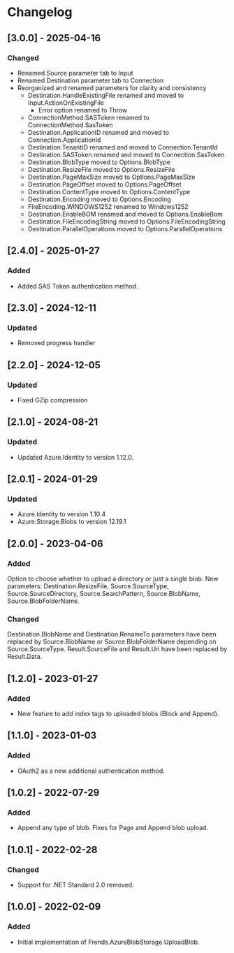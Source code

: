 # Changelog

## [3.0.0] - 2025-04-16
### Changed
- Renamed Source parameter tab to Input
- Renamed Destination parameter tab to Connection
- Reorganized and renamed parameters for clarity and consistency
  - Destination.HandleExistingFile renamed and moved to Input.ActionOnExistingFile
    - Error option renamed to Throw
  - ConnectionMethod.SASToken renamed to ConnectionMethod.SasToken
  - Destination.ApplicationID renamed and moved to Connection.ApplicationId
  - Destination.TenantID renamed and moved to Connection.TenantId
  - Destination.SASToken renamed and moved to Connection.SasToken
  - Destination.BlobType moved to Options.BlobType
  - Destination.ResizeFile moved to Options.ResizeFile
  - Destination.PageMaxSize moved to Options.PageMaxSize
  - Destination.PageOffset moved to Options.PageOffset
  - Destination.ContentType moved to Options.ContentType
  - Destination.Encoding moved to Options.Encoding
  - FileEncoding.WINDOWS1252 renamed to Windows1252
  - Destination.EnableBOM renamed and moved to Options.EnableBom
  - Destination.FileEncodingString moved to Options.FileEncodingString
  - Destination.ParallelOperations moved to Options.ParallelOperations

## [2.4.0] - 2025-01-27
### Added
- Added SAS Token authentication method.

## [2.3.0] - 2024-12-11
### Updated
- Removed progress handler

## [2.2.0] - 2024-12-05
### Updated
- Fixed GZip compression

## [2.1.0] - 2024-08-21
### Updated
- Updated Azure.Identity to version 1.12.0.

## [2.0.1] - 2024-01-29
### Updated
- Azure.Identity to version 1.10.4
- Azure.Storage.Blobs to version 12.19.1

## [2.0.0] - 2023-04-06
### Added
Option to choose whether to upload a directory or just a single blob.
New parameters: Destination.ResizeFile, Source.SourceType, Source.SourceDirectory, Source.SearchPattern, Source.BlobName, Source.BlobFolderName.
### Changed
Destination.BlobName and Destination.RenameTo parameters have been replaced by Source.BlobName or Source.BlobFolderName depending on Source.SourceType.
Result.SourceFile and Result.Uri have been replaced by Result.Data.

## [1.2.0] - 2023-01-27
### Added
- New feature to add index tags to uploaded blobs (Block and Append).

## [1.1.0] - 2023-01-03
### Added
- OAuth2 as a new additional authentication method.

## [1.0.2] - 2022-07-29
### Added
- Append any type of blob. Fixes for Page and Append blob upload.

## [1.0.1] - 2022-02-28
### Changed
- Support for .NET Standard 2.0 removed.

## [1.0.0] - 2022-02-09
### Added
- Initial implementation of Frends.AzureBlobStorage.UploadBlob.
